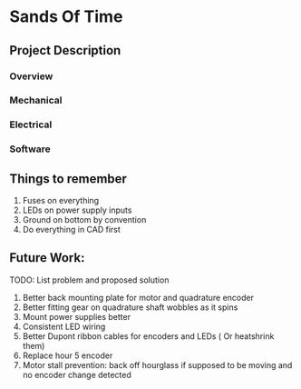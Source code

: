# Sands Of Time

## Project Description

### Overview

### Mechanical

### Electrical

### Software

## Things to remember
1. Fuses on everything
2. LEDs on power supply inputs
3. Ground on bottom by convention
4. Do everything in CAD first


## Future Work:
TODO: List problem and proposed solution
1. Better back mounting plate for motor and quadrature encoder 
2. Better fitting gear on quadrature shaft wobbles as it spins
3. Mount power supplies better
4. Consistent LED wiring
5. Better Dupont ribbon cables for encoders and LEDs ( Or heatshrink them)
6. Replace hour 5 encoder
7. Motor stall prevention: back off hourglass if supposed to be moving and no encoder change detected
